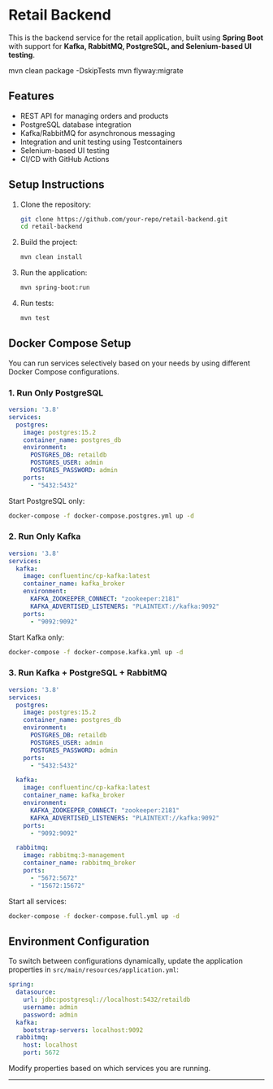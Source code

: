 # Retail Backend

This is the backend service for the retail application, built using **Spring Boot** with support for **Kafka, RabbitMQ, PostgreSQL, and Selenium-based UI testing**. 

mvn clean package -DskipTests
mvn flyway:migrate

## Features
- REST API for managing orders and products
- PostgreSQL database integration
- Kafka/RabbitMQ for asynchronous messaging
- Integration and unit testing using Testcontainers
- Selenium-based UI testing
- CI/CD with GitHub Actions

## Setup Instructions
1. Clone the repository:  
   ```sh
   git clone https://github.com/your-repo/retail-backend.git
   cd retail-backend
   ```
2. Build the project:  
   ```sh
   mvn clean install
   ```
3. Run the application:  
   ```sh
   mvn spring-boot:run
   ```
4. Run tests:  
   ```sh
   mvn test
   ```

## Docker Compose Setup
You can run services selectively based on your needs by using different Docker Compose configurations.

### **1. Run Only PostgreSQL**
```yaml
version: '3.8'
services:
  postgres:
    image: postgres:15.2
    container_name: postgres_db
    environment:
      POSTGRES_DB: retaildb
      POSTGRES_USER: admin
      POSTGRES_PASSWORD: admin
    ports:
      - "5432:5432"
```

Start PostgreSQL only:
```sh
docker-compose -f docker-compose.postgres.yml up -d
```

### **2. Run Only Kafka**
```yaml
version: '3.8'
services:
  kafka:
    image: confluentinc/cp-kafka:latest
    container_name: kafka_broker
    environment:
      KAFKA_ZOOKEEPER_CONNECT: "zookeeper:2181"
      KAFKA_ADVERTISED_LISTENERS: "PLAINTEXT://kafka:9092"
    ports:
      - "9092:9092"
```

Start Kafka only:
```sh
docker-compose -f docker-compose.kafka.yml up -d
```

### **3. Run Kafka + PostgreSQL + RabbitMQ**
```yaml
version: '3.8'
services:
  postgres:
    image: postgres:15.2
    container_name: postgres_db
    environment:
      POSTGRES_DB: retaildb
      POSTGRES_USER: admin
      POSTGRES_PASSWORD: admin
    ports:
      - "5432:5432"

  kafka:
    image: confluentinc/cp-kafka:latest
    container_name: kafka_broker
    environment:
      KAFKA_ZOOKEEPER_CONNECT: "zookeeper:2181"
      KAFKA_ADVERTISED_LISTENERS: "PLAINTEXT://kafka:9092"
    ports:
      - "9092:9092"

  rabbitmq:
    image: rabbitmq:3-management
    container_name: rabbitmq_broker
    ports:
      - "5672:5672"
      - "15672:15672"
```

Start all services:
```sh
docker-compose -f docker-compose.full.yml up -d
```

## Environment Configuration
To switch between configurations dynamically, update the application properties in `src/main/resources/application.yml`:

```yaml
spring:
  datasource:
    url: jdbc:postgresql://localhost:5432/retaildb
    username: admin
    password: admin
  kafka:
    bootstrap-servers: localhost:9092
  rabbitmq:
    host: localhost
    port: 5672
```

Modify properties based on which services you are running.

---
